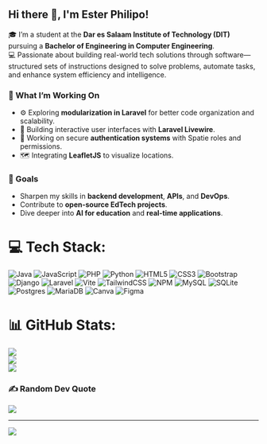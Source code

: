 ## Hi there 👋, I'm Ester Philipo!


🎓 I’m a student at the **Dar es Salaam Institute of Technology (DIT)** pursuing a **Bachelor of Engineering in Computer Engineering**.  
💻 Passionate about building real-world tech solutions through software—structured sets of instructions designed to solve problems, automate tasks, and enhance system efficiency and intelligence.

### 🌟 What I’m Working On
- ⚙️ Exploring **modularization in Laravel** for better code organization and scalability.
- 🧩 Building interactive user interfaces with **Laravel Livewire**.
- 🔐 Working on secure **authentication systems** with Spatie roles and permissions.
- 🗺️ Integrating **LeafletJS** to visualize locations.

### 🚀 Goals
- Sharpen my skills in **backend development**, **APIs**, and **DevOps**.
- Contribute to **open-source EdTech projects**.
- Dive deeper into **AI for education** and **real-time applications**.


# 💻 Tech Stack:
![Java](https://img.shields.io/badge/java-%23ED8B00.svg?style=for-the-badge&logo=openjdk&logoColor=white) ![JavaScript](https://img.shields.io/badge/javascript-%23323330.svg?style=for-the-badge&logo=javascript&logoColor=%23F7DF1E) ![PHP](https://img.shields.io/badge/php-%23777BB4.svg?style=for-the-badge&logo=php&logoColor=white) ![Python](https://img.shields.io/badge/python-3670A0?style=for-the-badge&logo=python&logoColor=ffdd54) ![HTML5](https://img.shields.io/badge/html5-%23E34F26.svg?style=for-the-badge&logo=html5&logoColor=white) ![CSS3](https://img.shields.io/badge/css3-%231572B6.svg?style=for-the-badge&logo=css3&logoColor=white) ![Bootstrap](https://img.shields.io/badge/bootstrap-%238511FA.svg?style=for-the-badge&logo=bootstrap&logoColor=white) ![Django](https://img.shields.io/badge/django-%23092E20.svg?style=for-the-badge&logo=django&logoColor=white) ![Laravel](https://img.shields.io/badge/laravel-%23FF2D20.svg?style=for-the-badge&logo=laravel&logoColor=white) ![Vite](https://img.shields.io/badge/vite-%23646CFF.svg?style=for-the-badge&logo=vite&logoColor=white) ![TailwindCSS](https://img.shields.io/badge/tailwindcss-%2338B2AC.svg?style=for-the-badge&logo=tailwind-css&logoColor=white) ![NPM](https://img.shields.io/badge/NPM-%23CB3837.svg?style=for-the-badge&logo=npm&logoColor=white) ![MySQL](https://img.shields.io/badge/mysql-4479A1.svg?style=for-the-badge&logo=mysql&logoColor=white) ![SQLite](https://img.shields.io/badge/sqlite-%2307405e.svg?style=for-the-badge&logo=sqlite&logoColor=white) ![Postgres](https://img.shields.io/badge/postgres-%23316192.svg?style=for-the-badge&logo=postgresql&logoColor=white) ![MariaDB](https://img.shields.io/badge/MariaDB-003545?style=for-the-badge&logo=mariadb&logoColor=white) ![Canva](https://img.shields.io/badge/Canva-%2300C4CC.svg?style=for-the-badge&logo=Canva&logoColor=white) ![Figma](https://img.shields.io/badge/figma-%23F24E1E.svg?style=for-the-badge&logo=figma&logoColor=white)
# 📊 GitHub Stats:
![](https://github-readme-stats.vercel.app/api?username=esterphilipo2020&theme=dark&hide_border=false&include_all_commits=false&count_private=false)<br/>
![](https://nirzak-streak-stats.vercel.app/?user=esterphilipo2020&theme=dark&hide_border=false)<br/>
![](https://github-readme-stats.vercel.app/api/top-langs/?username=esterphilipo2020&theme=dark&hide_border=false&include_all_commits=false&count_private=false&layout=compact)

### ✍️ Random Dev Quote
![](https://quotes-github-readme.vercel.app/api?type=horizontal&theme=radical)

---
[![](https://visitcount.itsvg.in/api?id=esterphilipo2020&icon=0&color=0)](https://visitcount.itsvg.in)

<!-- Proudly created with GPRM ( https://gprm.itsvg.in ) -->
